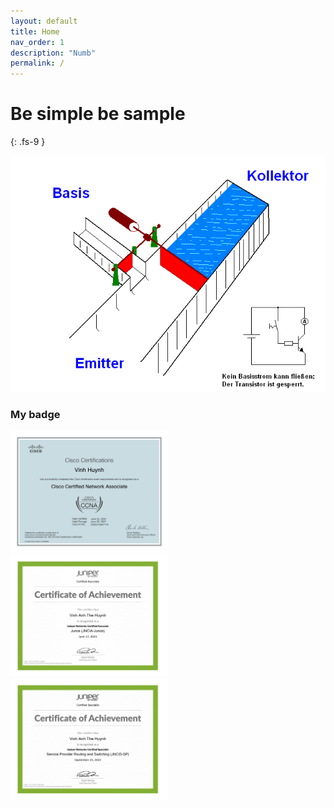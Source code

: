 ```yaml
---
layout: default
title: Home
nav_order: 1
description: "Numb"
permalink: /
---
```


# Be simple be sample
{: .fs-9 }

![](/assets/images/7sHM.gif)

### My badge

<img src="./docs/CCNA/img/Cisco Certified Network Associate certificate-1.png" width="50%"/>

<img src="./docs/JN0/img/Junos certificate-1.png" width="50%"/>

<img src="./docs/JN0/img/Service Provider Routing and Switching certificate-1.png" width="50%"/>
